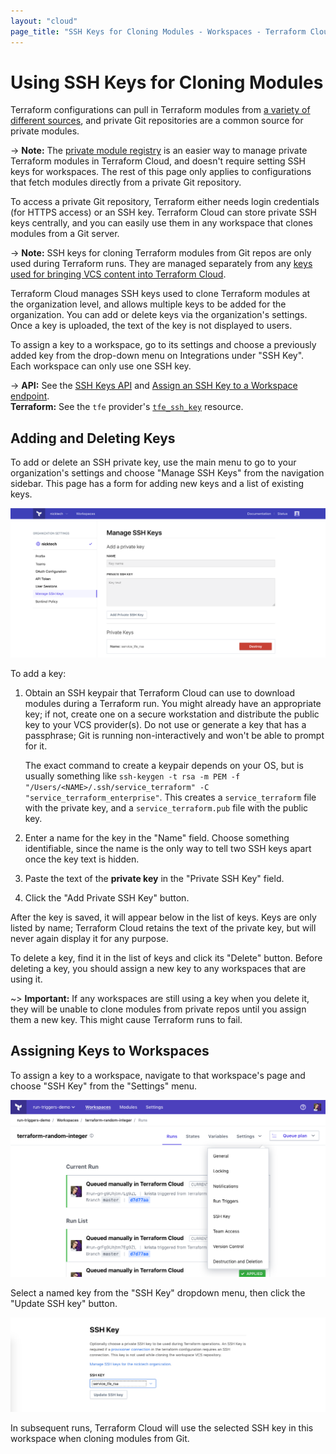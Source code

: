 ```yaml
---
layout: "cloud"
page_title: "SSH Keys for Cloning Modules - Workspaces - Terraform Cloud"
---
```


# Using SSH Keys for Cloning Modules

Terraform configurations can pull in Terraform modules from [a variety of different sources](/docs/modules/sources.html), and private Git repositories are a common source for private modules.

-> **Note:** The [private module registry](../registry/index.html) is an easier way to manage private Terraform modules in Terraform Cloud, and doesn't require setting SSH keys for workspaces. The rest of this page only applies to configurations that fetch modules directly from a private Git repository.

To access a private Git repository, Terraform either needs login credentials (for HTTPS access) or an SSH key. Terraform Cloud can store private SSH keys centrally, and you can easily use them in any workspace that clones modules from a Git server.

-> **Note:** SSH keys for cloning Terraform modules from Git repos are only used during Terraform runs. They are managed separately from any [keys used for bringing VCS content into Terraform Cloud](../vcs/index.html#ssh-keys).

Terraform Cloud manages SSH keys used to clone Terraform modules at the organization level, and allows multiple keys to be added for the organization. You can add or delete keys via the organization's settings. Once a key is uploaded, the text of the key is not displayed to users.

To assign a key to a workspace, go to its settings and choose a previously added key from the drop-down menu on Integrations under "SSH Key". Each workspace can only use one SSH key.

-> **API:** See the [SSH Keys API](../api/ssh-keys.html) and [Assign an SSH Key to a Workspace endpoint](../api/workspaces.html#assign-an-ssh-key-to-a-workspace). <br/>
**Terraform:** See the `tfe` provider's [`tfe_ssh_key`](/docs/providers/tfe/r/ssh_key.html) resource.

## Adding and Deleting Keys

To add or delete an SSH private key, use the main menu to go to your organization's settings and choose "Manage SSH Keys" from the navigation sidebar. This page has a form for adding new keys and a list of existing keys.

![Terraform Cloud screenshot: the manage SSH keys page](./images/keys-manage.png)

To add a key:

1. Obtain an SSH keypair that Terraform Cloud can use to download modules during a Terraform run. You might already have an appropriate key; if not, create one on a secure workstation and distribute the public key to your VCS provider(s). Do not use or generate a key that has a passphrase; Git is running non-interactively and won't be able to prompt for it.

    The exact command to create a keypair depends on your OS, but is usually something like `ssh-keygen -t rsa -m PEM -f "/Users/<NAME>/.ssh/service_terraform" -C "service_terraform_enterprise"`. This creates a `service_terraform` file with the private key, and a `service_terraform.pub` file with the public key.
2. Enter a name for the key in the "Name" field. Choose something identifiable, since the name is the only way to tell two SSH keys apart once the key text is hidden.
3. Paste the text of the **private key** in the "Private SSH Key" field.
4. Click the "Add Private SSH Key" button.

After the key is saved, it will appear below in the list of keys. Keys are only listed by name; Terraform Cloud retains the text of the private key, but will never again display it for any purpose.

To delete a key, find it in the list of keys and click its "Delete" button. Before deleting a key, you should assign a new key to any workspaces that are using it.

~> **Important:** If any workspaces are still using a key when you delete it, they will be unable to clone modules from private repos until you assign them a new key. This might cause Terraform runs to fail.

## Assigning Keys to Workspaces

To assign a key to a workspace, navigate to that workspace's page and choose "SSH Key" from the "Settings" menu.

![Terraform Cloud screenshot: the settings menu on a workspace's page](./images/settings-tabs.png)

Select a named key from the "SSH Key" dropdown menu, then click the "Update SSH key" button.

![Terraform Cloud screenshot: the SSH key dropdown menu](./images/keys-dropdown.png)

In subsequent runs, Terraform Cloud will use the selected SSH key in this workspace when cloning modules from Git.
